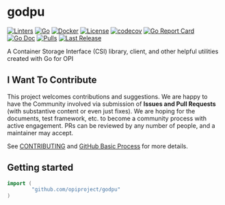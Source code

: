 # godpu

[![Linters](https://github.com/opiproject/godpu/actions/workflows/linters.yml/badge.svg)](https://github.com/opiproject/godpu/actions/workflows/linters.yml)
[![Go](https://github.com/opiproject/godpu/actions/workflows/go.yml/badge.svg)](https://github.com/opiproject/godpu/actions/workflows/go.yml)
[![Docker](https://github.com/opiproject/godpu/actions/workflows/docker-publish.yml/badge.svg)](https://github.com/opiproject/godpu/actions/workflows/docker-publish.yml)
[![License](https://img.shields.io/github/license/opiproject/godpu?style=flat-square&color=blue&label=License)](https://github.com/opiproject/godpu/blob/master/LICENSE)
[![codecov](https://codecov.io/gh/opiproject/godpu/branch/main/graph/badge.svg)](https://codecov.io/gh/opiproject/godpu)
[![Go Report Card](https://goreportcard.com/badge/github.com/opiproject/godpu)](https://goreportcard.com/report/github.com/opiproject/godpu)
[![Go Doc](https://img.shields.io/badge/godoc-reference-blue.svg)](http://godoc.org/github.com/opiproject/godpu)
[![Pulls](https://img.shields.io/docker/pulls/opiproject/godpu.svg?logo=docker&style=flat&label=Pulls)](https://hub.docker.com/r/opiproject/godpu)
[![Last Release](https://img.shields.io/github/v/release/opiproject/godpu?label=Latest&style=flat-square&logo=go)](https://github.com/opiproject/godpu/releases)

A Container Storage Interface (CSI) library, client, and other helpful utilities created with Go for OPI

## I Want To Contribute

This project welcomes contributions and suggestions.  We are happy to have the
Community involved via submission of **Issues and Pull Requests** (with
substantive content  or even just fixes). We are hoping for the documents,
test framework, etc. to become a community process with active engagement.
PRs can be reviewed by any number of people, and a maintainer may accept.

See [CONTRIBUTING](https://github.com/opiproject/opi/blob/main/CONTRIBUTING.md)
and [GitHub Basic Process](https://github.com/opiproject/opi/blob/main/doc-github-rules.md)
for more details.

## Getting started

```go
import (
        "github.com/opiproject/godpu"
)
```
